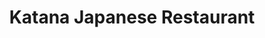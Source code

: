 ---
layout: place
title: Katana Japanese Restaurant
permalink: /florida/miami-beach/katana-japanese-restaurant.html
stateAbbr: FL
stateName: Florida
cityName: Miami Beach
seo:
  type: restaurant
  links: null
place_id: ChIJhwkzruWy2YgRaGiGC_fXl2M
photos:
  - name: >-
      places/ChIJhwkzruWy2YgRaGiGC_fXl2M/photos/AeeoHcJwNb9odyWTSxRSDC-bg7OukwcWSbhCoI73gc6RhV25_FkoPIT48id_e2e4ylO0lo0sz31BZ28oUinJlCwatGN73x6j5k31O8wqBAeGN1d2eyrwhC8wLRo7AzTjKDCgKdaQGXeg2OUVBSrkAs0_iVT0YTY7OJpwhFQU-Iu-LFFo-rOnsE7-dZeN9Yo6fjHZ1E0o8eme8QdauthRuiu_1W0ZO9z3-MECQ9g-lpDJyDtjVw4Y-_MuH3oocZ8Jj0a2nL488I0wgrLUY2R1Gm8lG20NvhBi4KBfkGx0jCCeNXpdWSom18o6X2VNU9z7-gEbbLybuIRjH3T1UDMYv0s8nQI0CpqqoMq72ocR1WiCY5dfdASrDnoJwFiSpX6HqyF5QFItkrz9XcJ99WT2Xnvs7jYPjr1uEzoNtHVnMdibwrSIxQ
    widthPx: 2995
    heightPx: 2929
    authorAttributions:
      - displayName: Ced
        uri: https://maps.google.com/maps/contrib/112737714475634754994
        photoUri: >-
          https://lh3.googleusercontent.com/a/ACg8ocJBSa6uavTpBMepnqTT8izBiJGdqQTdKEBJhK-mJ9S7SiqV0g=s100-p-k-no-mo
    flagContentUri: >-
      https://www.google.com/local/imagery/report/?cb_client=maps_api_places.places_api&image_key=!1e10!2sCIHM0ogKEICAgICPvIHDBw&hl=en-US
    googleMapsUri: >-
      https://www.google.com/maps/place//data=!3m4!1e2!3m2!1sCIHM0ogKEICAgICPvIHDBw!2e10!4m2!3m1!1s0x88d9b2e5ae330987:0x6397d7f70b866868
  - name: >-
      places/ChIJhwkzruWy2YgRaGiGC_fXl2M/photos/AeeoHcKVHhzXqGkqkSWoN3uvxuHS8EUULOOdQj0kEJ5u8SKlW6BIoRWaJzPENzQUeBJFoU1okkPrLNvVXtaHqaQQY-8ztrr60acSr5ED-YMkTm9cfw7nJhknf2fI3rOOhBwtabtc-xffSYYb5EDWa9DH_I53HKVR15rWRv5IuPO11gYPMwEIyWMI7Vfd8CVLJ7lI15PkLnDUp51nKZBqNLQ-_m2nljxIJaT8kiXEc05qTKy99KYcBSigtZdvix1urXpec0euuNjT9oEF0UdGhxSK823LZ9KP3Lfmr2PJ7vVwmnedMX6Aby-6jI8T__qbnMFrl4ZHt9PLSLhCRL8Q4PPNONDu603Ci5ZjB27lWLgikuutPq94KC4WP1D0RpeQTvTFZYESgIu4a8dldNcnG6Da3PBnmbESUpLZvuU1EwlKvnXNMQ
    widthPx: 4032
    heightPx: 3024
    authorAttributions:
      - displayName: Le Va
        uri: https://maps.google.com/maps/contrib/115980244991816318917
        photoUri: >-
          https://lh3.googleusercontent.com/a-/ALV-UjWlH2hn3Hizwy3hRWUA_yYY313y7aCtvW4Bk-TcZoJUWiY5Y1s=s100-p-k-no-mo
    flagContentUri: >-
      https://www.google.com/local/imagery/report/?cb_client=maps_api_places.places_api&image_key=!1e10!2sCIHM0ogKEICAgIDp-6HgPA&hl=en-US
    googleMapsUri: >-
      https://www.google.com/maps/place//data=!3m4!1e2!3m2!1sCIHM0ogKEICAgIDp-6HgPA!2e10!4m2!3m1!1s0x88d9b2e5ae330987:0x6397d7f70b866868
  - name: >-
      places/ChIJhwkzruWy2YgRaGiGC_fXl2M/photos/AeeoHcJYoTOYqB_M-heOqrzinV-JNhb6HsdP3vb43LWwL5kcHgQnmPloheglHTEZv1ZR9BcdjYwKmG5nmGYGDgjnbCVJW6KgRnYatK1utxfZlEOh7B9CHDKeR5eCqyhT3verskamM-RWMBKD4UKvsb4BMPt6kgpjce1WV-mvfU54Dq6BWQf7C0Pf6isKYWq4gV7t8HZ6GA0Omd5FyNHTYIEOPlcYcmVlbrdLr2nijLm7Pfwt_xqixctCt8yuO_Xbgk_Okub8TmN0M2qnXRlZ2V71mrlQmVJ9abNXkwzfh3hL3D_isVw7g-s7-tKp4JtLelXJNDRk_pOcR8CItHPGujWjCkDvSfOLaIbqIfBM4F8IQRGZrLebWV1_8TCUeo31IKEtA6LmAVnUkHj6_C_-efTls7JoiPYo3KUdn3MfPtOXl36VOg
    widthPx: 1206
    heightPx: 1428
    authorAttributions:
      - displayName: Angela RODRIGUES
        uri: https://maps.google.com/maps/contrib/115293067927408716292
        photoUri: >-
          https://lh3.googleusercontent.com/a-/ALV-UjXgz8KepveL39ocS4-nbj52grGdjitXaX5YPF4JjWeD-YBtdM8=s100-p-k-no-mo
    flagContentUri: >-
      https://www.google.com/local/imagery/report/?cb_client=maps_api_places.places_api&image_key=!1e10!2sCIHM0ogKEICAgMCIzI3fUg&hl=en-US
    googleMapsUri: >-
      https://www.google.com/maps/place//data=!3m4!1e2!3m2!1sCIHM0ogKEICAgMCIzI3fUg!2e10!4m2!3m1!1s0x88d9b2e5ae330987:0x6397d7f70b866868
  - name: >-
      places/ChIJhwkzruWy2YgRaGiGC_fXl2M/photos/AeeoHcKEYRv5dMe_6wbCY-eQP5lvgJKlUSlcpA24twIOUgww7_pKpFtU3uGwkTVr-sPxf0vi3Or93GZhWJIg_UWl9zB41jP6jhMlmIjrM0HDsdaZDy0Bnn0GV9GBi5w4GMZ15rAmUUFY_K7NqFQnlX2ys4cOXsY14gSPkknxcEWbxEj-GWoWvtc4hdZYuMqH8xGvljfBGt4ru74Eu-EtXqwrzfjZYPKjOX5eSXc4W8XqkEWtCfQfur08b_BjXNSVpyj9oP6yZYxzO37o4ZK5u0YRHW4LrtbQZXS4aQnn82y5uFT_usrta0lqOXyXbI45_8yFsE6q3HDb0iJvDCRgmzKGhQsp47TtBMvIYobBqDnxmffyxfdbj9YOXVItDbTK-KXCn8PqmkZkfibOgth2ulOGsBico_QFHk3QE9cO5hQX0iFHSsE
    widthPx: 3072
    heightPx: 4096
    authorAttributions:
      - displayName: Ced
        uri: https://maps.google.com/maps/contrib/112737714475634754994
        photoUri: >-
          https://lh3.googleusercontent.com/a/ACg8ocJBSa6uavTpBMepnqTT8izBiJGdqQTdKEBJhK-mJ9S7SiqV0g=s100-p-k-no-mo
    flagContentUri: >-
      https://www.google.com/local/imagery/report/?cb_client=maps_api_places.places_api&image_key=!1e10!2sCIHM0ogKEICAgICPvIHD-wE&hl=en-US
    googleMapsUri: >-
      https://www.google.com/maps/place//data=!3m4!1e2!3m2!1sCIHM0ogKEICAgICPvIHD-wE!2e10!4m2!3m1!1s0x88d9b2e5ae330987:0x6397d7f70b866868
  - name: >-
      places/ChIJhwkzruWy2YgRaGiGC_fXl2M/photos/AeeoHcLG0VHZTFZpk64WX_01yR7btuzJvPRvKSojb5v60uImMglzFSyxvwjmC1wyaDEaKUWPo24ttJxb2Z8o-Al2RnOFMiYEpfHnPacrqXGoVpup3BX7RMS6FMfLHoZ9005rkF9MEI-kdoWrB_KdMBKFp25sotZ9vVXD5ZGEOo9ncgkXmL0UfA12zSeTDui3pr9hHGzCy4vopMOK-lpIyaZrprSsoxT9AfUIIiRKpOa3biK7UT3nMmD_hzbhr2OQIL1qJbz65UOgnTOYqlMRqPO7v_HnFtKKo1SzQ6JjIaMdjsDCE6hKlEkkBRiMBeY9_JtPB7Bh-SEZz6wZMhHfi3UQbV_VncgTFKDjiNq_FBEeugxp-kz0Asxr7QQyodWQeNlKmReyly-50xpEhexJP-4PdVaj5jvWfsn5gsm9FUjJZlq8cR4
    widthPx: 4800
    heightPx: 3600
    authorAttributions:
      - displayName: Amy Parker
        uri: https://maps.google.com/maps/contrib/103199027487822672492
        photoUri: >-
          https://lh3.googleusercontent.com/a-/ALV-UjUPPbNRwSvahpsjsjsLU1ko-P6adsu9YsYWRdhfCKKm29i8nznf=s100-p-k-no-mo
    flagContentUri: >-
      https://www.google.com/local/imagery/report/?cb_client=maps_api_places.places_api&image_key=!1e10!2sCIHM0ogKEICAgIDX1qDbvAE&hl=en-US
    googleMapsUri: >-
      https://www.google.com/maps/place//data=!3m4!1e2!3m2!1sCIHM0ogKEICAgIDX1qDbvAE!2e10!4m2!3m1!1s0x88d9b2e5ae330987:0x6397d7f70b866868
  - name: >-
      places/ChIJhwkzruWy2YgRaGiGC_fXl2M/photos/AeeoHcID3TMGH6uttGnNTtFTahZEQq0a8GiGnCKN6hy8R07GDiTU78N3yeYURi0pGfB4hN80RY0nQxh4aiCMsbdE5l5EERpDW1s1SvWwID_XWip-zipM34FKG5WDoOautkIl0A3OaiKKyiLpA4YYAiebSltbRf0OUUFriizOwKhsCyWeh0-CO8h-NCBylWQSMYrvb7qYrgPFsqcUB7WJqhErEzt77WFPLgM-CIOw67e3PSNNfflEv3qyOybW73iX7pG0znPzXpQigZjDJ9Q10fMEjhgl6KdWeTM1l4akZvfVyApj-FyOq-rkUSnY691W0vtPuZoZJQWpk5m6ndVgD8VbXPW-EZn0-qSuaUgwpnhDM26PmSXq9EQMGd0xbsPrzLiD0oVNkH-FQYGYov6MSyP79N2ai2i6nlQQXUyd24jgYOhVEA
    widthPx: 3024
    heightPx: 4032
    authorAttributions:
      - displayName: Arturo C.
        uri: https://maps.google.com/maps/contrib/115088272319170401924
        photoUri: >-
          https://lh3.googleusercontent.com/a-/ALV-UjWWhP1c_zJECVTtrDMxyCfzlO8Ot0l0Dtep1J-APX-5yE9Ckn0=s100-p-k-no-mo
    flagContentUri: >-
      https://www.google.com/local/imagery/report/?cb_client=maps_api_places.places_api&image_key=!1e10!2sCIHM0ogKEICAgIDO5-CvLg&hl=en-US
    googleMapsUri: >-
      https://www.google.com/maps/place//data=!3m4!1e2!3m2!1sCIHM0ogKEICAgIDO5-CvLg!2e10!4m2!3m1!1s0x88d9b2e5ae330987:0x6397d7f70b866868
  - name: >-
      places/ChIJhwkzruWy2YgRaGiGC_fXl2M/photos/AeeoHcLL9yYEkgeKvK1eNGGHRQ-IXp3a8ghaoO_78ydWAjyGLqXmwv1w4HaosS_ruIxO1WxRewCgZYzRS39JxW2mxa3_zYazbdpPUc35FxFSQq4olbtqQf81ddgsJ3hoqqg6_ynuFCzOMpzHO5xUBTN6gB9vYL_x9Y_xZkRBAeJTAyGGk1Y5UB4u3Kz3nh8yYo7uuFQVmn1bQ1Z4qgidoAXLZjxS4UN4V9zN6697GKucug5tAH8gEw7pcLPdk2Zd0ASippKLg-CAdEkkUvZXtaBMjA15PkLvohwOresBk7r8LW4Ijml5iu2dC0XVBU53etTyoeJaRXlNzDhaFE8LffjZ47za54ta12viJ_MQR2S0pguWmE10XnFfYCUgH0TwERJkoWmckUVASsuwPJ0NCh_HGSdj2m4CVIL4-aZbHxA5fkIC97vf
    widthPx: 4000
    heightPx: 3000
    authorAttributions:
      - displayName: Yuri
        uri: https://maps.google.com/maps/contrib/100123725919198362688
        photoUri: >-
          https://lh3.googleusercontent.com/a/ACg8ocLpqL-b-Ugq7im_UX2wL3_FRIuhNpFjTOLYBLYB9PnyBmZheg=s100-p-k-no-mo
    flagContentUri: >-
      https://www.google.com/local/imagery/report/?cb_client=maps_api_places.places_api&image_key=!1e10!2sCIHM0ogKEICAgIDjgJye8gE&hl=en-US
    googleMapsUri: >-
      https://www.google.com/maps/place//data=!3m4!1e2!3m2!1sCIHM0ogKEICAgIDjgJye8gE!2e10!4m2!3m1!1s0x88d9b2e5ae330987:0x6397d7f70b866868
  - name: >-
      places/ChIJhwkzruWy2YgRaGiGC_fXl2M/photos/AeeoHcKVA67BaXUF_vQC5wp4hg1P8zW67LdQQLfo4BOQwx7O466HzL3kEGSAZKajWYq3Ym3Hvuyv0sBFqEb_c3pNjqe7zyOUkPmONETlzJJ7pMo-6AXq2Xq7yYFY6WzrzBMfKofm-QkyynzRCQXN4Su1R58pKWCLqn9S0oRSRmueB4LVOS7Kx6iAo4loYpdzsqJ77LpD5ejxBEEgaPIVdpysUKjrKMGDz9GTtPLT5Ifmp8FJKaiCJrYtlDXgdLJA6It2RsEtWeRwp7V-76dfNz7CYEO61JR8I8C3XPBLbOceh77uJwpULqhC4RC4ZVAwF7z3tcn3s-Vq2REj5YM-rfA5kkEFRZQOVRN9U3DvR4jOMJ8uz05q-rzxeCxKLZFb2ucavXdDnjCyIC757cINqaPYaXDPawpwXre-Y8OoA-VfDcsnCQ
    widthPx: 4800
    heightPx: 3600
    authorAttributions:
      - displayName: Amy Parker
        uri: https://maps.google.com/maps/contrib/103199027487822672492
        photoUri: >-
          https://lh3.googleusercontent.com/a-/ALV-UjUPPbNRwSvahpsjsjsLU1ko-P6adsu9YsYWRdhfCKKm29i8nznf=s100-p-k-no-mo
    flagContentUri: >-
      https://www.google.com/local/imagery/report/?cb_client=maps_api_places.places_api&image_key=!1e10!2sCIHM0ogKEICAgIDX1qDbPA&hl=en-US
    googleMapsUri: >-
      https://www.google.com/maps/place//data=!3m4!1e2!3m2!1sCIHM0ogKEICAgIDX1qDbPA!2e10!4m2!3m1!1s0x88d9b2e5ae330987:0x6397d7f70b866868
  - name: >-
      places/ChIJhwkzruWy2YgRaGiGC_fXl2M/photos/AeeoHcLnW4eFkwkLs-0lyPGSBGHSwXQecPtM8kT7wf_XAMOo0WJGw3IvJXV19YP-8YZjgqT-aMmbZ04J9EBTUkb_p4LC2OBAd9HsnTsCjQSt_3MlfYdvrLzxkSehNgG2I-T3l333LCmXy6uB7jVe1U96DbQ91C3-1uE40PGdd3CO-pYDq8g-BH-yUyi1zkuhSxyXcZM8VukLlTVytEIje9uaCIGSPN_M5dnxr4Tw6SE3sCfMgW3p1zXCVIvDJKimM_FGkoAydYNIPQE9SMzbZEolUONQ9pT0T5qKBO10q_igSqQxopcdrgsMpmrfrOSqvlyrsRYcotj4LWetA01vy3Bf15t4UP1JZD4hFyODtIk2Ivjkuz5SmyGnNXk8s14MN1uO9a736b-nTdsz2OUB4L1Nf93R_jFeu-VdrN0IjqQJHHiFQzeYWudmhBCLD2ZTDmtg
    widthPx: 3000
    heightPx: 4000
    authorAttributions:
      - displayName: Frank McDonough (FronkZeTonk)
        uri: https://maps.google.com/maps/contrib/104791740881162409284
        photoUri: >-
          https://lh3.googleusercontent.com/a-/ALV-UjWDlaPwd2uIyWbg1z18YFiKfzcvbEL4Nsbp7B52-7QRYolAziCXNA=s100-p-k-no-mo
    flagContentUri: >-
      https://www.google.com/local/imagery/report/?cb_client=maps_api_places.places_api&image_key=!1e10!2sCIABIhAA3jqzmih6KWe2DkwADhQO&hl=en-US
    googleMapsUri: >-
      https://www.google.com/maps/place//data=!3m4!1e2!3m2!1sCIABIhAA3jqzmih6KWe2DkwADhQO!2e10!4m2!3m1!1s0x88d9b2e5ae330987:0x6397d7f70b866868
  - name: >-
      places/ChIJhwkzruWy2YgRaGiGC_fXl2M/photos/AeeoHcIPwEglHIoEtGF7dUEyEFCRrPW4AAjzCJDpvKHQE7LtS8x3AFhg1SnugrGRXxkCb32d8sVyHHbxkkwUENoNO3vOLoG6eTtY7L0XcZv3dXjgQaqOd8V3Og8F07SUAJ_6VFqltN9By2VraFaKsP_hC4A_ZXIHMvZXRLHG7YN1JwpQ2EvuqQEPZVozJwkEG6erdaWoSfHENpoPdvbqhz5lOadopc1_3CnxlS0ARa7OL-Z5ZIQXu38eScGf0BJq0Z298duuoUeLLL5BwF7SnFxGYYYqQ-QA3uh2zm4lhyZ_UTPz0oM3j9YGqiK-pLPeSVXb0-1omMzkuoy6In5aiuoXfeF2gCLUEBz7vTTyylBVwl_UCgaDASaTyr1XZjV2FKUeQ0m0mT2W2wfG_LkVijnuDnsim-EMzOcneA4rA6uzEt0
    widthPx: 4032
    heightPx: 3024
    authorAttributions:
      - displayName: Le Va
        uri: https://maps.google.com/maps/contrib/115980244991816318917
        photoUri: >-
          https://lh3.googleusercontent.com/a-/ALV-UjWlH2hn3Hizwy3hRWUA_yYY313y7aCtvW4Bk-TcZoJUWiY5Y1s=s100-p-k-no-mo
    flagContentUri: >-
      https://www.google.com/local/imagery/report/?cb_client=maps_api_places.places_api&image_key=!1e10!2sCIHM0ogKEICAgID-luffCQ&hl=en-US
    googleMapsUri: >-
      https://www.google.com/maps/place//data=!3m4!1e2!3m2!1sCIHM0ogKEICAgID-luffCQ!2e10!4m2!3m1!1s0x88d9b2e5ae330987:0x6397d7f70b866868
address: 920 71st St, Miami Beach, FL 33141, USA
street: 920 71st St
city: Miami Beach
state: FL
zip: '33141'
country: USA
neighborhood: Normandy Isles
latitude: '25.855460'
longitude: '-80.128291'
accessibility_options:
  wheelchairAccessibleParking: true
  wheelchairAccessibleEntrance: true
  wheelchairAccessibleRestroom: true
business_status: OPERATIONAL
name: Katana Japanese Restaurant
google_maps_links:
  directionsUri: >-
    https://www.google.com/maps/dir//''/data=!4m7!4m6!1m1!4e2!1m2!1m1!1s0x88d9b2e5ae330987:0x6397d7f70b866868!3e0
  placeUri: https://maps.google.com/?cid=7176441987288426600
  writeAReviewUri: >-
    https://www.google.com/maps/place//data=!4m3!3m2!1s0x88d9b2e5ae330987:0x6397d7f70b866868!12e1
  reviewsUri: >-
    https://www.google.com/maps/place//data=!4m4!3m3!1s0x88d9b2e5ae330987:0x6397d7f70b866868!9m1!1b1
  photosUri: >-
    https://www.google.com/maps/place//data=!4m3!3m2!1s0x88d9b2e5ae330987:0x6397d7f70b866868!10e5
primary_type: Japanese Restaurant
opening_hours:
  regular: null
  current: null
secondary_opening_hours:
  regular:
    weekdayDescriptions: null
    type: null
  current:
    weekdayDescriptions: null
    type: null
phone: null
price_level: null
price_range: null
rating: null
rating_count: 0
website: null
description: >-
  Discover Katana in Miami Beach, FL$$$Katana Japanese Restaurant in Miami
  Beach, FL, stands out as a cozy haven offering authentic Japanese cuisine in a
  welcoming neighborhood atmosphere. Nestled in the charming Normandy Isles
  area, it features thoughtful accessibility options like wheelchair-friendly
  parking and entrances, ensuring a comfortable visit for everyone. The spot is
  ideal for casual dining with its inviting ambiance, as seen in various photos
  highlighting a simple yet elegant setting. If you're exploring sushi
  restaurants near me or seeking top-rated Japanese places in the region, this
  location delivers fresh flavors and a relaxed vibe perfect for a laid-back
  lunch or dinner.
generative_summary: >-
  Discover Katana in Miami Beach, FL$$$Katana Japanese Restaurant in Miami
  Beach, FL, stands out as a cozy haven offering authentic Japanese cuisine in a
  welcoming neighborhood atmosphere. Nestled in the charming Normandy Isles
  area, it features thoughtful accessibility options like wheelchair-friendly
  parking and entrances, ensuring a comfortable visit for everyone. The spot is
  ideal for casual dining with its inviting ambiance, as seen in various photos
  highlighting a simple yet elegant setting. If you're exploring sushi
  restaurants near me or seeking top-rated Japanese places in the region, this
  location delivers fresh flavors and a relaxed vibe perfect for a laid-back
  lunch or dinner.
generative_disclosure: Summarized by AI using the Grok-3-Mini model.
reviews: null
review_summary: >-
  What Customers Are Saying$$$Folks generally enjoy the fresh and flavorful
  dishes at this spot, often noting the authentic taste that hits the spot for
  sushi lovers. Many appreciate the welcoming environment and easy access
  features that make it a go-to for casual outings. While experiences vary,
  people frequently mention the cozy feel as a highlight for groups or solo
  diners looking to unwind. Overall, it's seen as a solid choice for anyone
  hunting for reliable Japanese eats nearby, with a vibe that's both
  approachable and satisfying for those craving quality sushi close to home.
review_disclosure: Summarized by AI using the Grok-3-Mini model.
parking_options: null
payment_options: null
allow_dogs: null
curbside_pickup: null
delivery: null
dine_in: null
good_for_children: null
good_for_groups: null
good_for_sports: null
live_music: null
menu_for_children: null
outdoor_seating: null
reservable: null
restroom: null
serves_beer: null
serves_breakfast: null
serves_brunch: null
serves_cocktails: null
serves_coffee: null
serves_dinner: null
serves_dessert: null
serves_lunch: null
serves_vegetarian_food: null
serves_wine: null
takeout: null
update_category: pro
places_description: null

---